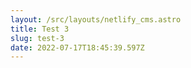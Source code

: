 ```yaml
---
layout: /src/layouts/netlify_cms.astro
title: Test 3
slug: test-3
date: 2022-07-17T18:45:39.597Z
---
```

